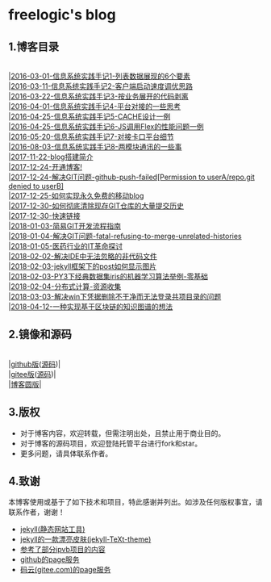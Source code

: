 # freelogic's blog

## 1.博客目录
<br>|[2016-03-01-信息系统实践手记1-列表数据展现的6个要素](./_posts/2016-03-01-信息系统实践手记1-列表数据展现的6个要素.md)
<br>|[2016-03-11-信息系统实践手记2-客户端启动速度调优思路](./_posts/2016-03-11-信息系统实践手记2-客户端启动速度调优思路.md)
<br>|[2016-03-22-信息系统实践手记3-按业务展开的代码剥离](./_posts/2016-03-22-信息系统实践手记3-按业务展开的代码剥离.md)
<br>|[2016-04-01-信息系统实践手记4-平台对接的一些思考](./_posts/2016-04-01-信息系统实践手记4-平台对接的一些思考.md)
<br>|[2016-04-25-信息系统实践手记5-CACHE设计一例](./_posts/2016-04-25-信息系统实践手记5-CACHE设计一例.md)
<br>|[2016-04-25-信息系统实践手记6-JS调用Flex的性能问题一例](./_posts/2016-04-25-信息系统实践手记6-JS调用Flex的性能问题一例.md)
<br>|[2016-05-20-信息系统实践手记7-对接卡口平台细节](./_posts/2016-05-20-信息系统实践手记7-对接卡口平台细节.md)
<br>|[2016-08-03-信息系统实践手记8-两模块通讯的一些事](./_posts/2016-08-03-信息系统实践手记8-两模块通讯的一些事.md)
<br>|[2017-11-22-blog搭建简介](./_posts/2017-11-22-blog搭建简介.md)
<br>|[2017-12-24-开通博客!](./_posts/2017-12-24-开通博客.md)
<br>|[2017-12-24-解决GIT问题-github-push-failed[Permission to userA/repo.git denied to userB]](./_posts/2017-12-24-解决GIT问题-github-push-failed-Permission-to-userA-repogit-denied-to-userB.md)
<br>|[2017-12-25-如何实现永久免费的移动blog](./_posts/2017-12-25-如何实现永久免费的移动blog.md)
<br>|[2017-12-30-如何彻底清除现存GIT仓库的大量提交历史](./_posts/2017-12-30-如何彻底清除显存GIT仓库的大量提交历史.md)
<br>|[2017-12-30-快速链接](./_posts/2017-12-30-快速链接.md)
<br>|[2018-01-03-简易GIT开发流程指南](./_posts/2018-01-03-简易GIT流程.md)
<br>|[2018-01-04-解决GIT问题-fatal-refusing-to-merge-unrelated-histories](./_posts/2018-01-04-解决GIT问题-fatal-refusing-to-merge-unrelated-histories.md)
<br>|[2018-01-05-医药行业的IT革命探讨](./_posts/2018-01-05-医药行业的IT革命探讨.md)
<br>|[2018-02-02-解决IDE中无法忽略的非代码文件](./_posts/2018-02-02-解决IDE中无法忽略的非代码文件.md)
<br>|[2018-02-03-jekyll框架下的post如何显示图片](./_posts/2018-02-03-jekyll框架下的post如何显示图片.md)
<br>|[2018-02-03-PY3下经典数据集iris的机器学习算法举例-零基础](./_posts/2018-02-03-PY3下经典数据集iris的机器学习算法举例-零基础.md)
<br>|[2018-02-04-分布式计算-资源收集](./_posts/2018-02-04-分布式计算-资源收集.md)
<br>|[2018-03-03-解决win下凭据删除不干净而无法登录共项目录的问题](./_posts/2018-03-03-解决win下凭据删除不干净而无法登录共项目录的问题.md)
<br>|[2018-04-12-一种实现基于区块链的知识图谱的想法](./_posts/2018-04-12-一种实现基于区块链的知识图谱的想法.md)



## 2.镜像和源码
<br>|[github版](https://freelogic.github.io/)([源码](https://github.com/freelogic/freelogic.github.io))|
<br>|[gitee版](https://freelogic.gitee.io/webpost/)([源码](https://gitee.com/freelogic/webpost))|
<br>|[博客圆版](http://www.cnblogs.com/taichu/)|

## 3.版权
* 对于博客内容，欢迎转载，但需注明出处，且禁止用于商业目的。
* 对于博客的源码项目，欢迎登陆托管平台进行fork和star。
* 更多问题，请具体联系作者。

## 4.致谢
本博客使用或基于了如下技术和项目，特此感谢并列出。如涉及任何版权事宜，请联系作者，谢谢！
* [jekyll(静态网站工具)](http://jekyll.com.cn/docs/home/)
* [jekyll的一款漂亮皮肤(jekyll-TeXt-theme)](https://gitee.com/zcxv/jekyll-TeXt-theme)
* [参考了部分ipvb项目的内容](https://gitee.com/ipvb/ipvb)
* [github的page服务](https://pages.github.com/)
* [码云(gitee.com)的page服务](http://git.mydoc.io/?t=154714)


